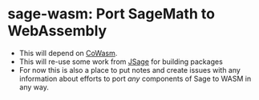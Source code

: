 # sage-wasm: Port SageMath to WebAssembly

- This will depend on [CoWasm](https://github.com/sagemathinc/cowasm).
- This will re-use some work from [JSage](https://github.com/sagemathinc/jsage) for building packages
- For now this is also a place to put notes and create issues with any information about efforts to port *any* components of Sage to WASM in any way.
